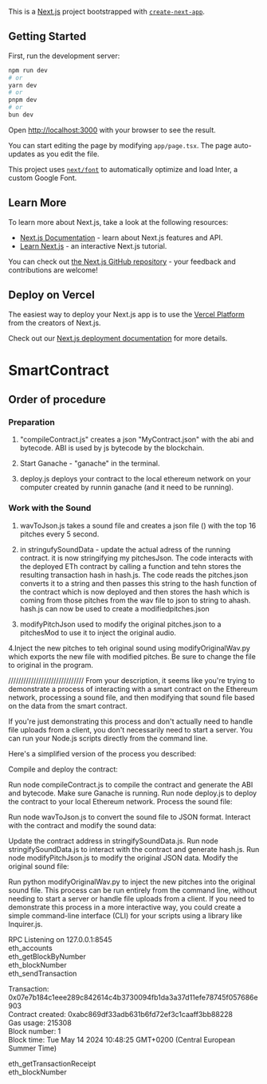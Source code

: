 This is a [Next.js](https://nextjs.org/) project bootstrapped with [`create-next-app`](https://github.com/vercel/next.js/tree/canary/packages/create-next-app).

## Getting Started

First, run the development server:

```bash
npm run dev
# or
yarn dev
# or
pnpm dev
# or
bun dev
```

Open [http://localhost:3000](http://localhost:3000) with your browser to see the result.

You can start editing the page by modifying `app/page.tsx`. The page auto-updates as you edit the file.

This project uses [`next/font`](https://nextjs.org/docs/basic-features/font-optimization) to automatically optimize and load Inter, a custom Google Font.

## Learn More

To learn more about Next.js, take a look at the following resources:

- [Next.js Documentation](https://nextjs.org/docs) - learn about Next.js features and API.
- [Learn Next.js](https://nextjs.org/learn) - an interactive Next.js tutorial.

You can check out [the Next.js GitHub repository](https://github.com/vercel/next.js/) - your feedback and contributions are welcome!

## Deploy on Vercel

The easiest way to deploy your Next.js app is to use the [Vercel Platform](https://vercel.com/new?utm_medium=default-template&filter=next.js&utm_source=create-next-app&utm_campaign=create-next-app-readme) from the creators of Next.js.

Check out our [Next.js deployment documentation](https://nextjs.org/docs/deployment) for more details.




# SmartContract
## Order of procedure

### Preparation
1. "compileContract.js" creates a json "MyContract.json" with the abi and bytecode. ABI is used by js bytecode by the blockchain.

2. Start Ganache - "ganache" in the terminal.

3. deploy.js deploys your contract to the local ethereum network on your computer created by runnin ganache (and it need to be running). 

### Work with the Sound

1. wavToJson.js takes a sound file and creates a json file () with the top 16 pitches every 5 second.

2. in stringufySoundData - update the actual adress of the running contract.  it is now stringifying my pitchesJson. The code interacts with the deployed ETh contract by calling a function and tehn stores the resulting transaction hash in hash.js.  The code reads the pitches.json converts it to a string and then passes this string to the hash function of the contract which is now deployed and then stores the hash which is coming from those pitches from the wav file to json to string to ahash. hash.js can now be used to create a modifiedpitches.json

3. modifyPitchJson used to modify the original pitches.json to a pitchesMod to use it to inject the original audio.

4.Inject the new pitches to teh original sound using modifyOriginalWav.py which exports the new file with modified pitches. Be sure to change the file to original in the program. 



//////////////////////////////
From your description, it seems like you're trying to demonstrate a process of interacting with a smart contract on the Ethereum network, processing a sound file, and then modifying that sound file based on the data from the smart contract.

If you're just demonstrating this process and don't actually need to handle file uploads from a client, you don't necessarily need to start a server. You can run your Node.js scripts directly from the command line.

Here's a simplified version of the process you described:

Compile and deploy the contract:

Run node compileContract.js to compile the contract and generate the ABI and bytecode.
Make sure Ganache is running.
Run node deploy.js to deploy the contract to your local Ethereum network.
Process the sound file:

Run node wavToJson.js to convert the sound file to JSON format.
Interact with the contract and modify the sound data:

Update the contract address in stringifySoundData.js.
Run node stringifySoundData.js to interact with the contract and generate hash.js.
Run node modifyPitchJson.js to modify the original JSON data.
Modify the original sound file:

Run python modifyOriginalWav.py to inject the new pitches into the original sound file.
This process can be run entirely from the command line, without needing to start a server or handle file uploads from a client. If you need to demonstrate this process in a more interactive way, you could create a simple command-line interface (CLI) for your scripts using a library like Inquirer.js.





                                                                                      
RPC Listening on 127.0.0.1:8545                                                       
eth_accounts                                                                          
eth_getBlockByNumber                                                                  
eth_blockNumber                                                                       
eth_sendTransaction                                                                   
                                                                                      
  Transaction: 0x07e7b184c1eee289c842614c4b3730094fb1da3a37d11efe78745f057686e903     
  Contract created: 0xabc869df33adb631b6fd72ef3c1caaff3bb88228                        
  Gas usage: 215308                                                                   
  Block number: 1                                                                     
  Block time: Tue May 14 2024 10:48:25 GMT+0200 (Central European Summer Time)        
                                                                                      
eth_getTransactionReceipt                                                             
eth_blockNumber                                                                       
                                                                                      

